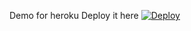 Demo for heroku
Deploy it here
[![Deploy](https://www.herokucdn.com/deploy/button.svg)](https://heroku.com/deploy?template=https://arieunier@github.com/arieunier/uglydemo.git)

